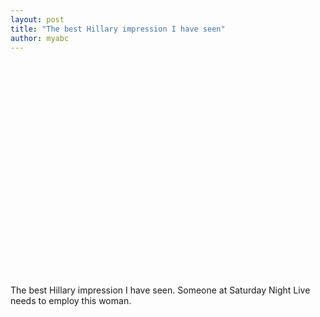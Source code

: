 ```yaml
---
layout: post
title: "The best Hillary impression I have seen"
author: myabc
---
```



<object width="425" height="344"><param name="movie" value="http://www.youtube.com/v/aRbBJi0jfdU&hl=en&fs=1&"></param><param name="allowFullScreen" value="true"></param><param name="allowscriptaccess" value="always"></param><embed src="http://www.youtube.com/v/aRbBJi0jfdU&hl=en&fs=1&" type="application/x-shockwave-flash" allowscriptaccess="always" allowfullscreen="true" width="425" height="344"></embed></object>

The best Hillary impression I have seen.
Someone at Saturday Night Live needs to employ this woman.
